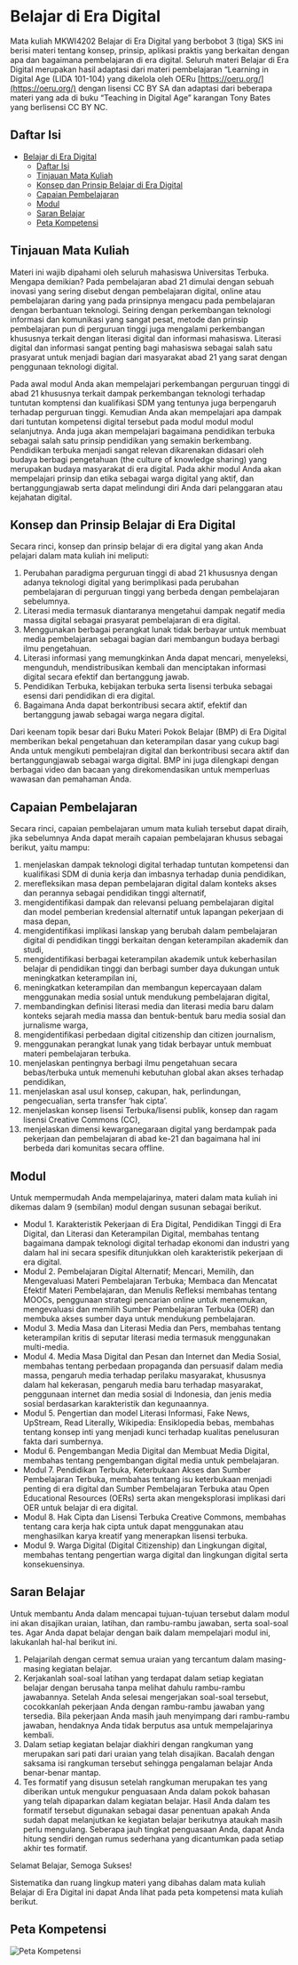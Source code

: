 # Belajar di Era Digital

Mata kuliah MKWI4202 Belajar di Era Digital yang berbobot 3 (tiga) SKS ini berisi materi tentang konsep, prinsip, aplikasi praktis yang berkaitan dengan apa dan bagaimana pembelajaran di era digital. Seluruh materi Belajar di Era Digital merupakan hasil adaptasi dari materi pembelajaran “Learning in Digital Age (LIDA 101-104) yang dikelola oleh OERu [https://oeru.org/](https://oeru.org/) dengan lisensi CC BY SA dan adaptasi dari beberapa materi yang ada di buku “Teaching in Digital Age” karangan Tony Bates  yang berlisensi CC BY NC.

## Daftar Isi

- [Belajar di Era Digital](#belajar-di-era-digital)
  - [Daftar Isi](#daftar-isi)
  - [Tinjauan Mata Kuliah](#tinjauan-mata-kuliah)
  - [Konsep dan Prinsip Belajar di Era Digital](#konsep-dan-prinsip-belajar-di-era-digital)
  - [Capaian Pembelajaran](#capaian-pembelajaran)
  - [Modul](#modul)
  - [Saran Belajar](#saran-belajar)
  - [Peta Kompetensi](#peta-kompetensi)

## Tinjauan Mata Kuliah

Materi ini wajib dipahami oleh seluruh mahasiswa Universitas Terbuka. Mengapa demikian? Pada pembelajaran abad 21 dimulai dengan sebuah inovasi yang sering disebut dengan pembelajaran digital, online atau pembelajaran daring yang pada prinsipnya mengacu pada pembelajaran dengan berbantuan teknologi. Seiring dengan perkembangan teknologi informasi dan komunikasi yang sangat pesat, metode dan prinsip pembelajaran pun di perguruan tinggi juga mengalami perkembangan khususnya terkait dengan literasi digital dan informasi mahasiswa. Literasi digital dan informasi sangat penting bagi mahasiswa sebagai salah satu prasyarat untuk menjadi bagian dari masyarakat abad 21 yang sarat dengan penggunaan teknologi digital.

Pada awal modul Anda akan mempelajari perkembangan perguruan tinggi di abad 21 khususnya terkait dampak perkembangan teknologi terhadap tuntutan komptensi dan kualifikasi SDM yang tentunya juga berpengaruh terhadap perguruan tinggi. Kemudian Anda akan mempelajari apa dampak dari tuntutan kompetensi digital tersebut pada modul modul modul selanjutnya. Anda juga akan mempelajari bagaimana pendidikan terbuka sebagai salah satu prinsip pendidikan yang semakin berkembang. Pendidikan terbuka menjadi sangat relevan dikarenakan didasari oleh budaya berbagi pengetahuan (the culture of knowledge sharing) yang merupakan budaya masyarakat di era digital. Pada akhir modul Anda akan mempelajari prinsip dan etika sebagai warga digital yang aktif, dan bertanggungjawab serta dapat melindungi diri Anda dari pelanggaran atau kejahatan digital.

## Konsep dan Prinsip Belajar di Era Digital

Secara rinci, konsep dan prinsip belajar di era digital yang akan Anda pelajari dalam  mata kuliah ini meliputi:

1. Perubahan paradigma perguruan tinggi di abad 21 khususnya dengan adanya teknologi digital yang berimplikasi pada perubahan pembelajaran di perguruan tinggi yang berbeda dengan pembelajaran sebelumnya.
2. Literasi media termasuk diantaranya mengetahui dampak negatif media massa digital sebagai prasyarat pembelajaran di era digital.
3. Menggunakan berbagai perangkat lunak tidak berbayar untuk membuat media pembelajaran sebagai bagian dari membangun budaya berbagi ilmu pengetahuan.
4. Literasi informasi yang memungkinkan Anda dapat mencari, menyeleksi, mengunduh, mendistribusikan kembali dan menciptakan informasi digital secara efektif dan  bertanggung jawab.
5. Pendidikan Terbuka, kebijakan terbuka serta lisensi terbuka sebagai esensi dari pendidikan di era digital.
6. Bagaimana Anda dapat berkontribusi secara aktif, efektif dan bertanggung jawab sebagai warga negara digital.

Dari keenam topik besar dari Buku Materi Pokok Belajar (BMP) di Era Digital memberikan bekal pengetahuan dan keterampilan dasar yang cukup bagi Anda untuk mengikuti pembelajran digital dan berkontribusi secara aktif dan bertanggungjawab sebagai warga digital. BMP ini juga dilengkapi dengan berbagai video dan bacaan yang direkomendasikan untuk memperluas wawasan dan pemahaman Anda.

## Capaian Pembelajaran

Secara rinci, capaian pembelajaran umum mata kuliah tersebut dapat diraih, jika sebelumnya Anda dapat meraih capaian pembelajaran khusus sebagai berikut, yaitu mampu:

1. menjelaskan dampak teknologi digital terhadap tuntutan kompetensi dan kualifikasi SDM di dunia kerja dan imbasnya terhadap dunia pendidikan,
2. merefleksikan masa depan pembelajaran digital dalam konteks akses dan perannya sebagai pendidikan tinggi alternatif,
3. mengidentifikasi dampak dan relevansi peluang pembelajaran digital dan model pemberian kredensial alternatif untuk lapangan pekerjaan di masa depan,
4. mengidentifikasi implikasi lanskap yang berubah dalam pembelajaran digital di pendidikan tinggi berkaitan dengan keterampilan akademik dan studi,
5. mengidentifikasi berbagai keterampilan akademik untuk keberhasilan belajar di pendidikan tinggi dan berbagi sumber daya dukungan untuk meningkatkan keterampilan ini,
6. meningkatkan keterampilan dan membangun kepercayaan dalam menggunakan media sosial untuk mendukung pembelajaran digital,
7. membandingkan definisi literasi media dan literasi media baru dalam konteks sejarah media massa dan bentuk-bentuk baru media sosial dan jurnalisme warga,
8. mengidentifikasi perbedaan digital citizenship dan citizen journalism,
9. menggunakan perangkat lunak yang tidak berbayar untuk membuat materi pembelajaran terbuka.
10. menjelaskan pentingnya berbagi ilmu pengetahuan secara bebas/terbuka untuk memenuhi kebutuhan global akan akses terhadap pendidikan,
11. menjelaskan asal usul konsep, cakupan, hak, perlindungan, pengecualian, serta transfer ‘hak cipta’.
12. menjelaskan konsep lisensi Terbuka/lisensi publik, konsep dan ragam lisensi Creative Commons (CC),
13. menjelaskan dimensi kewarganegaraan digital yang berdampak pada pekerjaan dan pembelajaran di abad ke-21 dan bagaimana hal ini berbeda dari komunitas secara offline.

## Modul

Untuk mempermudah Anda mempelajarinya, materi dalam mata kuliah ini dikemas dalam 9 (sembilan) modul dengan susunan sebagai berikut.

- Modul 1.
  Karakteristik Pekerjaan di Era Digital, Pendidikan Tinggi di Era Digital, dan Literasi dan Keterampilan Digital, membahas tentang bagaimana dampak teknologi digital terhadap ekonomi dan industri yang dalam hal ini secara spesifik ditunjukkan  oleh karakteristik pekerjaan di era digital.
- Modul 2.
  Pembelajaran Digital Alternatif; Mencari, Memilih, dan Mengevaluasi Materi Pembelajaran Terbuka; Membaca dan Mencatat Efektif Materi Pembelajaran, dan Menulis Refleksi membahas tentang MOOCs, penggunaan strategi pencarian online untuk menemukan, mengevaluasi dan memilih Sumber Pembelajaran Terbuka (OER) dan membuka akses sumber daya untuk mendukung pembelajaran.
- Modul 3.
  Media Masa dan Literasi Media dan Pers, membahas tentang keterampilan kritis di seputar literasi media termasuk menggunakan multi-media.
- Modul 4.
  Media Masa Digital dan Pesan dan Internet dan Media Sosial, membahas tentang perbedaan propaganda dan persuasif dalam media massa, pengaruh media terhadap perilaku masyarakat, khususnya dalam hal kekerasan, pengaruh media baru terhadap masyarakat, penggunaan internet dan media sosial di Indonesia, dan jenis media sosial berdasarkan karakteristik dan kegunaannya.
- Modul 5.
  Pengertian dan model Literasi Informasi, Fake News, UpStream, Read Literally, Wikipedia: Ensiklopedia bebas, membahas tentang konsep inti yang menjadi kunci terhadap kualitas penelusuran fakta dari sumbernya.
- Modul 6.
  Pengembangan Media Digital dan Membuat Media Digital, membahas tentang pengembangan digital media untuk pembelajaran.
- Modul 7.
  Pendidikan Terbuka, Keterbukaan Akses dan Sumber Pembelajaran Terbuka, membahas tentang isu keterbukaan menjadi penting di era digital dan Sumber Pembelajaran Terbuka atau Open Educational Resources (OERs) serta akan mengeksplorasi implikasi dari OER untuk belajar di era digital.
- Modul 8.
  Hak Cipta dan Lisensi Terbuka Creative Commons, membahas tentang cara kerja hak cipta untuk dapat menggunakan atau menghasilkan karya kreatif yang menerapkan lisensi terbuka.
- Modul 9.
  Warga Digital (Digital Citizenship) dan Lingkungan digital, membahas tentang pengertian warga digital dan lingkungan digital serta konsekuensinya.

## Saran Belajar

Untuk membantu Anda dalam mencapai tujuan-tujuan tersebut dalam modul ini akan disajikan uraian, latihan, dan rambu-rambu jawaban, serta soal-soal tes. Agar Anda dapat belajar dengan baik dalam mempelajari modul ini, lakukanlah hal-hal berikut ini.

1. Pelajarilah dengan cermat semua uraian yang tercantum dalam masing-masing kegiatan belajar.
2. Kerjakanlah soal-soal latihan yang terdapat dalam setiap kegiatan belajar dengan berusaha tanpa melihat dahulu rambu-rambu jawabannya. Setelah Anda selesai mengerjakan soal-soal tersebut, cocokkanlah pekerjaan Anda dengan rambu-rambu jawaban yang tersedia. Bila pekerjaan Anda masih jauh menyimpang dari rambu-rambu jawaban, hendaknya Anda tidak berputus asa untuk mempelajarinya kembali.
3. Dalam setiap kegiatan belajar diakhiri dengan rangkuman yang merupakan sari pati dari uraian yang telah disajikan. Bacalah dengan saksama isi rangkuman tersebut sehingga pengalaman belajar Anda benar-benar mantap.
4. Tes formatif yang disusun setelah rangkuman merupakan tes yang diberikan untuk mengukur penguasaan Anda dalam pokok bahasan yang telah dipaparkan dalam kegiatan belajar. Hasil Anda dalam tes formatif tersebut digunakan sebagai dasar penentuan apakah Anda sudah dapat melanjutkan ke kegiatan belajar berikutnya ataukah masih perlu mengulang. Seberapa jauh tingkat penguasaan Anda, dapat Anda hitung sendiri dengan rumus sederhana yang dicantumkan pada setiap akhir tes formatif.

Selamat Belajar, Semoga Sukses!

Sistematika dan ruang lingkup materi yang dibahas dalam  mata kuliah Belajar di Era Digital ini dapat Anda lihat pada peta kompetensi mata kuliah berikut.

## Peta Kompetensi

![Peta Kompetensi](media/peta-kompetensi.png)
